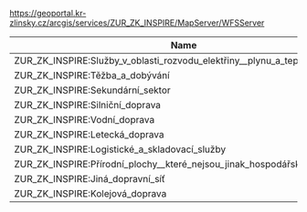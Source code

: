 https://geoportal.kr-zlinsky.cz/arcgis/services/ZUR_ZK_INSPIRE/MapServer/WFSServer

|Name|Title|Abstract|
|--|--|--|
|ZUR_ZK_INSPIRE:Služby_v_oblasti_rozvodu_elektřiny__plynu_a_tepelné_energie|Služby_v_oblasti_rozvodu_elektřiny__plynu_a_tepelné_energie||
|ZUR_ZK_INSPIRE:Těžba_a_dobývání|Těžba_a_dobývání||
|ZUR_ZK_INSPIRE:Sekundární_sektor|Sekundární_sektor||
|ZUR_ZK_INSPIRE:Silniční_doprava|Silniční_doprava||
|ZUR_ZK_INSPIRE:Vodní_doprava|Vodní_doprava||
|ZUR_ZK_INSPIRE:Letecká_doprava|Letecká_doprava||
|ZUR_ZK_INSPIRE:Logistické_a_skladovací_služby|Logistické_a_skladovací_služby||
|ZUR_ZK_INSPIRE:Přírodní_plochy__které_nejsou_jinak_hospodářsky_využívány|Přírodní_plochy__které_nejsou_jinak_hospodářsky_využívány||
|ZUR_ZK_INSPIRE:Jiná_dopravní_síť|Jiná_dopravní_síť||
|ZUR_ZK_INSPIRE:Kolejová_doprava|Kolejová_doprava||
